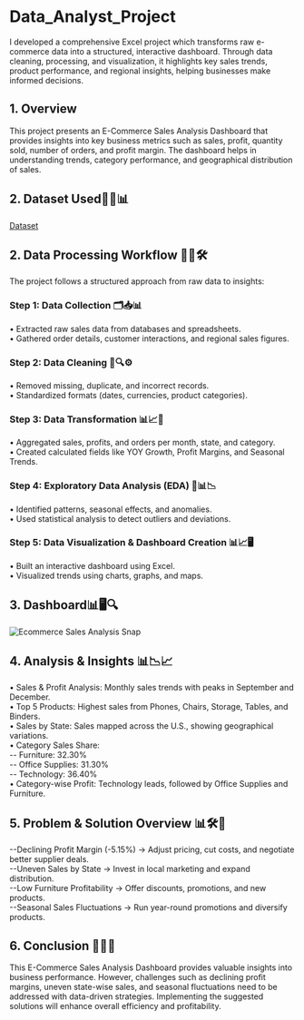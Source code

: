 # Data_Analyst_Project
I developed a comprehensive Excel project  which transforms raw e-commerce data into a structured, interactive dashboard. Through data cleaning, processing, and visualization, it highlights key sales trends, product performance, and regional insights, helping businesses make informed decisions. 

## 1. Overview
This project presents an E-Commerce Sales Analysis Dashboard that provides insights into key business metrics such as sales, profit, quantity sold, number of orders, and profit margin. The dashboard helps in understanding trends, category performance, and geographical distribution of sales.

## 2. Dataset Used📑🔬📊  

<a href="https://github.com/Pavithran2031026/Data_Analyst_Projects/blob/main/Ecommerce%20Sales%20Analysis.xlsx">Dataset</a>

## 2. Data Processing Workflow 🔄📑🛠️

The project follows a structured approach from raw data to insights:

### Step 1: Data Collection 🗂️📥📊
  •	Extracted raw sales data from databases and spreadsheets.  
  •	Gathered order details, customer interactions, and regional sales figures.  

### Step 2: Data Cleaning 🧹🔍⚙️
  •	Removed missing, duplicate, and incorrect records.  
  •	Standardized formats (dates, currencies, product categories).  

### Step 3: Data Transformation 📊📈🔄
•	Aggregated sales, profits, and orders per month, state, and category.  
•	Created calculated fields like YOY Growth, Profit Margins, and Seasonal Trends.  

### Step 4: Exploratory Data Analysis (EDA) 🔬📊📉
  •	Identified patterns, seasonal effects, and anomalies.  
  •	Used statistical analysis to detect outliers and deviations.  

### Step 5: Data Visualization & Dashboard Creation 📊📈🖥️
  •	Built an interactive dashboard using Excel.  
  •	Visualized trends using charts, graphs, and maps.  

## 3. Dashboard📊🖥️🔍  

![Ecommerce Sales Analysis Snap](https://github.com/user-attachments/assets/d08b0620-a815-4c45-b40a-82155bcf442f)


## 4. Analysis & Insights 📊📉📈
•	Sales & Profit Analysis: Monthly sales trends with peaks in September and December.  
•	Top 5 Products: Highest sales from Phones, Chairs, Storage, Tables, and Binders.  
•	Sales by State: Sales mapped across the U.S., showing geographical variations.  
•	Category Sales Share:   
  --	Furniture: 32.30%  
  --	Office Supplies: 31.30%  
  --	Technology: 36.40%  
•	Category-wise Profit: Technology leads, followed by Office Supplies and Furniture.  

## 5. Problem & Solution Overview 📊🛠️🎯  

--Declining Profit Margin (-5.15%) → Adjust pricing, cut costs, and negotiate better supplier deals.  
--Uneven Sales by State → Invest in local marketing and expand distribution.  
--Low Furniture Profitability → Offer discounts, promotions, and new products.  
--Seasonal Sales Fluctuations → Run year-round promotions and diversify products.  


## 6. Conclusion 🎯📢🚀  

This E-Commerce Sales Analysis Dashboard provides valuable insights into business performance. However, challenges such as declining profit margins, uneven state-wise sales, and seasonal fluctuations need to be addressed with data-driven strategies. Implementing the suggested solutions will enhance overall efficiency and profitability.




